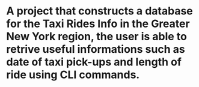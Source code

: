 # A project that constructs a database for the Taxi Rides Info in the Greater New York region, the user is able to retrive useful informations such as date of taxi pick-ups and length of ride using CLI commands.
